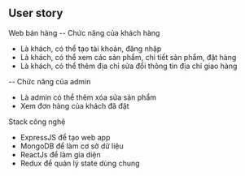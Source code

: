 ## User story

Web bán hàng
-- Chức năng của khách hàng

- Là khách, có thể tạo tài khoản, đăng nhập
- Là khách, có thể xem các sản phẩm, chi tiết sản phẩm, đặt hàng
- Là khách, có thể thêm địa chỉ sửa đổi thông tin địa chỉ giao hàng

-- Chức năng của admin

- Là admin có thể thêm xóa sửa sản phẩm
- Xem đơn hàng của khách đã đặt

Stack công nghệ

- ExpressJS để tạo web app
- MongoDB để làm cơ sở dữ liệu
- ReactJs để làm gia diện
- Redux để quản lý state dùng chung
